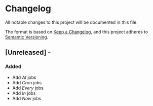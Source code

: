 # Changelog

All notable changes to this project will be documented in this file.

The format is based on [Keep a Changelog](https://keepachangelog.com/en/1.0.0/),
and this project adheres to [Semantic Versioning](https://semver.org/spec/v2.0.0.html).

## [Unreleased] - 

### Added
- Add *At* jobs
- Add *Cron* jobs
- Add *Every* jobs
- Add *In* jobs
- Add *Now* jobs
